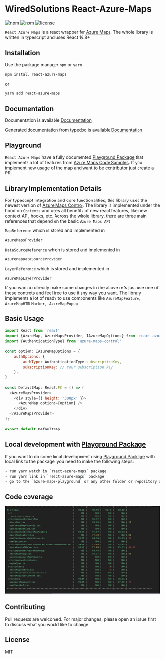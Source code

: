 # WiredSolutions React-Azure-Maps

[![npm](https://img.shields.io/npm/v/react-azure-maps.svg) ![npm](https://img.shields.io/npm/dm/react-azure-maps.svg)](https://www.npmjs.com/package/react-azure-maps) [![license](https://img.shields.io/npm/l/react-azure-maps.svg)](https://github.com/WiredSolutions/react-azure-maps/blob/master/LICENSE)

`React Azure Maps` is a react wrapper for [Azure Maps](https://azure.microsoft.com/pl-pl/services/azure-maps/). The whole library is written in typescript and uses React 16.8+

## Installation

Use the package manager `npm` or `yarn`

```bash
npm install react-azure-maps
```

or

```bash
yarn add react-azure-maps
```

## Documentation

Documentation is available [Documentation](https://react-azure-maps.now.sh)

Generated documentation from typedoc is available [Documentation](https://wiredsolutions.github.io/react-azure-maps/)

## Playground

`React Azure Maps` have a fully documented [Playground Package](https://github.com/WiredSolutions/react-azure-maps-playground) that implements a lot of features from [Azure Maps Code Samples](https://azuremapscodesamples.azurewebsites.net/). If you implement new usage of the map and want to be contributor just create a PR.

## Library Implementation Details

For typescript integration and core functionalities, this library uses the newest version of [Azure Maps Control](https://www.npmjs.com/package/azure-maps-control).
The library is implemented under the hood on `Contexts` and uses all benefits of new react features, like new context API, hooks, etc. Across the whole library, there are three main references that depend on the basic `Azure Maps API`

`MapReference` which is stored and implemented in

```javascript
AzureMapsProvider
```

`DataSourceReference` which is stored and implemented in

```javascript
AzureMapDataSourceProvider
```

`LayerReference` which is stored and implemented in

```javascript
AzureMapLayerProvider
```

If you want to directly make some changes in the above refs just use one of these contexts and feel free to use it any way you want.
The library implements a lot of ready to use components like `AzureMapFeature, AzureMapHTMLMarker, AzureMapPopup`

## Basic Usage

```javascript
import React from 'react'
import {AzureMap, AzureMapsProvider, IAzureMapOptions} from 'react-azure-maps'
import {AuthenticationType} from 'azure-maps-control'

const option: IAzureMapOptions = {
    authOptions: {
        authType: AuthenticationType.subscriptionKey,
        subscriptionKey: // Your subscription key
    },
}

const DefaultMap: React.FC = () => (
  <AzureMapsProvider>
    <div style={{ height: '300px' }}>
      <AzureMap options={option} />
    </div>
  </AzureMapsProvider>
);

export default DefaultMap
```

## Local development with [Playground Package](https://github.com/WiredSolutions/react-azure-maps-playground)

If you want to do some local development using [Playground Package](https://github.com/WiredSolutions/react-azure-maps-playground) with local link to the package, you need to make the following steps:

```bash
- run yarn watch in `react-azure-maps` package
- run yarn link in `react-azure-maps` package
- go to the `azure-maps-playground` or any other folder or repository and run `yarn link "react-azure-maps"`
```

## Code coverage

![Alt text](assets/coverage.png?raw=true 'Coverage')

## Contributing

Pull requests are welcomed. For major changes, please open an issue first to discuss what you would like to change.

## License

[MIT](https://choosealicense.com/licenses/mit/)
